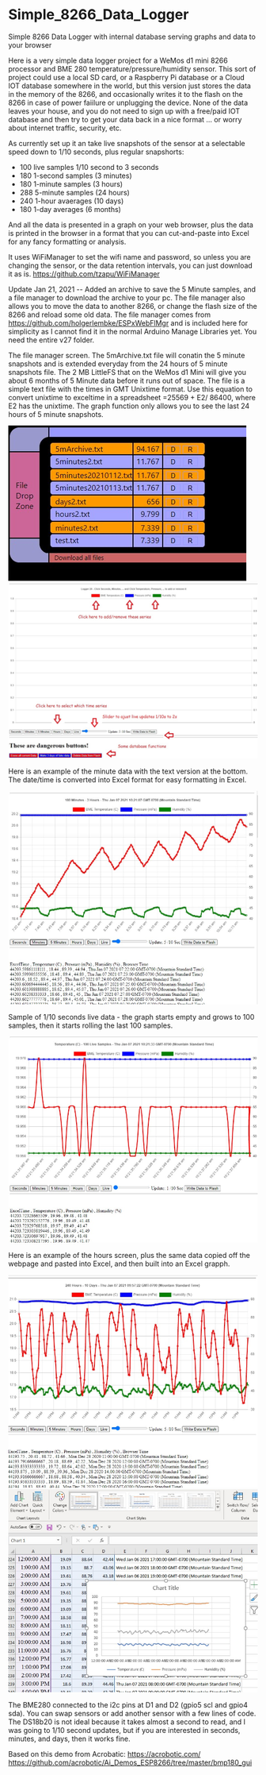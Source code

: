 # Simple_8266_Data_Logger

Simple 8266 Data Logger with internal database serving graphs and data to your browser

Here is a very simple data logger project for a WeMos d1 mini 8266 processor and BME 280 temperature/pressure/humidity sensor.
This sort of project could use a local SD card, or a Raspberry Pi database or a Cloud IOT database somewhere in the world, but this version just stores the data in the memory of the 8266, and occasionally writes it to the flash on the 8266 in case of power faiilure or unplugging the device.  None of the data leaves your house, and you do not need to sign up with a free/paid IOT database and then try to get your data back in a nice format ... or worry about internet traffic, security, etc.

As currently set up it an take live snapshots of the sensor at a selectable speed down to 1/10 seconds, plus regular snapshorts:
- 100 live samples 1/10 second to 3 seconds
- 180 1-second samples (3 minutes)
- 180 1-minute samples (3 hours)
- 288 5-minute samples (24 hours)
- 240 1-hour avaerages (10 days)
- 180 1-day averages (6 months)

And all the data is presented in a graph on your web browser, plus the data is printed in the browser in a format that you can cut-and-paste into Excel for any fancy formatting or analysis.

It uses WiFiManager to set the wifi name and password, so unless you are changing the sensor, or the data retention intervals, you can just download it as is.  https://github.com/tzapu/WiFiManager

Update Jan 21, 2021 -- Added an archive to save the 5 Minute samples, and a file manager to download the archive to your pc.  The file manager also allows you to move the data to another 8266, or change the flash size of the 8266 and reload some old data.  The file manager comes from https://github.com/holgerlembke/ESPxWebFlMgr and is included here for simplicity as I cannot find it in the normal Arduino Manage Libraries yet.  You need the entire v27 folder.

The file manager screen.  The 5mArchive.txt file will conatin the 5 minute snapshots and is extended everyday from the 24 hours of 5 minute snapshots file.  The 2 MB LittleFS that on the WeMos d1 Mini will give you about 6 months of 5 Minute data before it runs out of space.  The file is a simple text file with the times in GMT Unixtime format.  Use this equation to convert unixtime to exceltime in a spreadsheet =25569 + E2/ 86400, where E2 has the unixtime.  The graph function only allows you to see the last 24 hours of 5 minute snapshots.

<img src="./download.jpg">

<img src="./screen.jpg">

Here is an example of the minute data with the text version at the bottom.  The date/time is converted into Excel format for easy formatting in Excel.

<img src="./minutes.jpg">

Sample of 1/10 seconds live data - the graph starts empty and grows to 100 samples, then it starts rolling the last 100 samples.

<img src="./live.jpg">

Here is an example of the hours screen, plus the same data copied off the webpage and pasted into Excel, and then built into an Excel grapph.

<img src="./hours.jpg">

<img src="./excel.jpg">

The BME280 connected to the i2c pins at D1 and D2 (gpio5 scl and gpio4 sda).  You can swap sensors or add another sensor with a few lines of code.  
The DS18b20 is not ideal because it takes almost a second to read, and I was going to 1/10 second updates, but if you are interested in seconds, minutes, and days, then it works fine.

Based on this demo from Acrobatic: 
https://acrobotic.com/ 
https://github.com/acrobotic/Ai_Demos_ESP8266/tree/master/bmp180_gui
